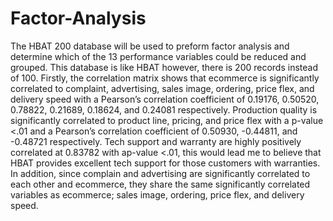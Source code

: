 # Factor-Analysis
The HBAT 200 database will be used to preform factor analysis and determine which of the 13 performance variables could be reduced and grouped. This database is like HBAT however, there is 200 records instead of 100. Firstly, the correlation matrix shows that ecommerce is significantly correlated to complaint, advertising, sales image, ordering, price flex, and delivery speed with a Pearson’s correlation coefficient of 0.19176, 0.50520, 0.78822, 0.21689, 0.18624, and 0.24081 respectively. Production quality is significantly correlated to product line, pricing, and price flex with a p-value <.01 and a Pearson’s correlation coefficient of 0.50930, -0.44811, and -0.48721 respectively. Tech support and warranty are highly positively correlated at 0.83782 with ap-value <.01, this would lead me to believe that HBAT provides excellent tech support for those customers with warranties. In addition, since complain and advertising are significantly correlated to each other and ecommerce, they share the same significantly correlated variables as ecommerce; sales image, ordering, price flex, and delivery speed. 
